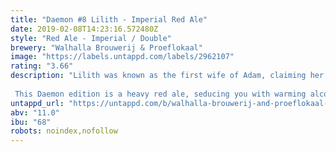 ```yaml
---
title: "Daemon #8 Lilith - Imperial Red Ale"
date: 2019-02-08T14:23:16.572480Z
style: "Red Ale - Imperial / Double"
brewery: "Walhalla Brouwerij & Proeflokaal"
image: "https://labels.untappd.com/labels/2962107"
rating: "3.66"
description: "Lilith was known as the first wife of Adam, claiming her freedom and falling from grace, becoming the original Femme Fatale! She is a daemon of the night, who is known to be promiscuous and cruel to children...  This Daemon edition is a heavy red ale, seducing you with warming alcohol before stabbing you in the back pallet with Citra and Crystal hops. "
untappd_url: "https://untappd.com/b/walhalla-brouwerij-and-proeflokaal-daemon-8-lilith-imperial-red-ale/2962107"
abv: "11.0"
ibu: "68"
robots: noindex,nofollow
---
```

